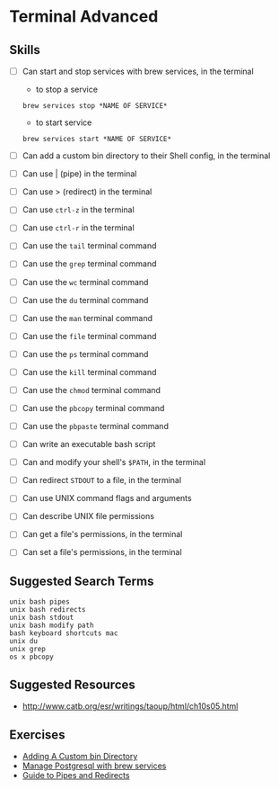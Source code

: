 # Terminal Advanced

## Skills

- [ ] Can start and stop services with brew services, in the terminal
	- to stop a service 
	```
	brew services stop *NAME OF SERVICE*
	```
	- to start service
	```
	brew services start *NAME OF SERVICE*
	```

- [ ] Can add a custom bin directory to their Shell config, in the terminal
- [ ] Can use | (pipe) in the terminal
- [ ] Can use > (redirect) in the terminal
- [ ] Can use `ctrl-z` in the terminal
- [ ] Can use `ctrl-r` in the terminal
- [ ] Can use the `tail` terminal command
- [ ] Can use the `grep` terminal command
- [ ] Can use the `wc` terminal command
- [ ] Can use the `du` terminal command
- [ ] Can use the `man` terminal command
- [ ] Can use the `file` terminal command
- [ ] Can use the `ps` terminal command
- [ ] Can use the `kill` terminal command
- [ ] Can use the `chmod` terminal command
- [ ] Can use the `pbcopy` terminal command
- [ ] Can use the `pbpaste` terminal command
- [ ] Can write an executable bash script
- [ ] Can and modify your shell's `$PATH`, in the terminal
- [ ] Can redirect `STDOUT` to a file, in the terminal
- [ ] Can use UNIX command flags and arguments
- [ ] Can describe UNIX file permissions
- [ ] Can get a file's permissions, in the terminal
- [ ] Can set a file's permissions, in the terminal


## Suggested Search Terms

```
unix bash pipes
unix bash redirects
unix bash stdout
unix bash modify path
bash keyboard shortcuts mac
unix du
unix grep
os x pbcopy
```

## Suggested Resources

- http://www.catb.org/esr/writings/taoup/html/ch10s05.html


## Exercises

- [Adding A Custom bin Directory](./exercises/Adding-A-Custom-bin-Directory/README.md)
- [Manage Postgresql with brew services](./exercises/Manage-Postgresql-with-brew-services/README.md)
- [Guide to Pipes and Redirects](http://ryanstutorials.net/linuxtutorial/piping.php)